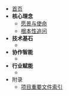 *   [首页](./README.md)
*   **核心理念**
    *   [愿景与使命](./VISION_AND_MISSION.md)
    *   [根本性追问](./FOUNDATIONAL_QUESTIONS.md)
*   **技术基石**
    *   <!-- 未来添加因果AI相关文档 -->
*   **协作智能**
    *   <!-- 未来添加人机协作相关文档 -->
*   **行业赋能**
    *   <!-- 未来添加AI应用相关文档 --> 
* 附录
    * [项目重要文件索引](.rules/docs_index_zh.md)